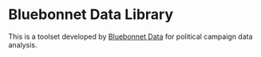 # Bluebonnet Data Library

This is a toolset developed by [Bluebonnet Data](https://www.bluebonnetdata.org/) for political campaign data analysis.